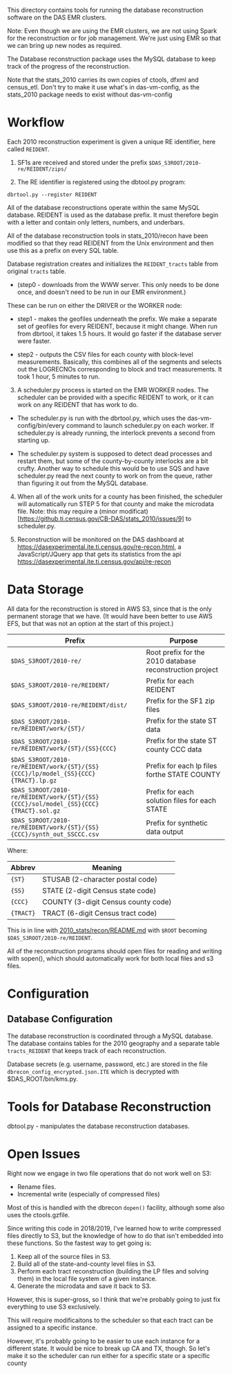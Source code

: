 This directory contains tools for running the database reconstruction software on the DAS EMR clusters.

Note: Even though we are using the EMR clusters, we are not using Spark for the reconstruction or for job management. We're just using EMR so that we can bring up new nodes as required.

The Database reconstruction package uses the MySQL database to keep track of the progress of the reconstruction.

Note that the stats_2010 carries its own copies of ctools, dfxml and census_etl. Don't try to make it use what's in das-vm-config, as the stats_2010 package needs to exist without das-vm-config

Workflow
========
Each 2010 reconstruction experiment is given a unique RE identifier,
here called `REIDENT`.

1. SF1s are received and stored under the prefix `$DAS_S3ROOT/2010-re/REIDENT/zips/`

2. The RE identifier is registered using the dbtool.py program:

```
dbrtool.py --register REIDENT
```

All of the database reconstructions operate within the same MySQL
database. REIDENT is used as the database prefix. It must therefore
begin with a letter and contain only letters, numbers, and underbars.

All of the database reconstruction tools in stats_2010/recon have been modified so that they read REIDENT from the Unix environment and then use this as a prefix on every SQL table.

Database registration creates and initializes the `REIDENT_tracts`
table from original `tracts` table.

  - (step0 - downloads from the WWW server. This only needs to be done once, and doesn't need to be run in our EMR environment.)

These can be run on either the DRIVER or the WORKER node:

  - step1 - makes the geofiles underneath the prefix. We make a separate set of geofiles for every REIDENT, because it might change. When run from dbrtool, it takes 1.5 hours. It would go faster if the database server were faster.

  - step2 - outputs the CSV files for each county with block-level measurements. Basically, this combines all of the segments and selects out the LOGRECNOs corresponding to block and tract measurements. It took 1 hour, 5 minutes to run.


3. A scheduler.py process is started on the EMR WORKER nodes. The scheduler can be provided with a specific REIDENT to work, or it can work on any REIDENT that has work to do.

  - The scheduler.py is run with the dbrtool.py, which uses the das-vm-config/bin/every command to launch scheduler.py on each worker. If scheduler.py is already running, the interlock prevents a second from starting up.

  - The scheduler.py system is supposed to detect dead processes and restart them, but some of the county-by-county interlocks are a bit crufty. Another way to schedule this would be to use SQS and have scheduler.py read the next county to work on from the queue, rather than figuring it out from the MySQL database.

4. When all of the work units for a county has been finished, the scheduler will automatically run STEP 5 for that county and make the microdata file.  Note: this may require a (minor modificat)[https://github.ti.census.gov/CB-DAS/stats_2010/issues/9] to scheduler.py.

5. Reconstruction will be monitored on the DAS dashboard at https://dasexperimental.ite.ti.census.gov/re-recon.html, a JavaScript/JQuery app that gets its statistics from the api https://dasexperimental.ite.ti.census.gov/api/re-recon



Data Storage
============
All data for the reconstruction is stored in AWS S3, since that is the
only permanent storage that we have.  (It would have been better to
use AWS EFS, but that was not an option at the start of this project.)


|Prefix|Purpose|
|------|-------|
|`$DAS_S3ROOT/2010-re/`|Root prefix for the 2010 database reconstruction project |
|`$DAS_S3ROOT/2010-re/REIDENT/`|Prefix for each REIDENT|
|`$DAS_S3ROOT/2010-re/REIDENT/dist/`|Prefix for the SF1 zip files|
|`$DAS_S3ROOT/2010-re/REIDENT/work/{ST}/`|Prefix for the state ST data|
|`$DAS_S3ROOT/2010-re/REIDENT/work/{ST}/{SS}{CCC}`|Prefix for the state ST county CCC data|
|`$DAS_S3ROOT/2010-re/REIDENT/work/{ST}/{SS}{CCC}/lp/model_{SS}{CCC}{TRACT}.lp.gz`|Prefix for each lp files forthe STATE COUNTY|
|`$DAS_S3ROOT/2010-re/REIDENT/work/{ST}/{SS}{CCC}/sol/model_{SS}{CCC}{TRACT}.sol.gz`|Prefix for each solution files for each STATE|
|`$DAS_S3ROOT/2010-re/REIDENT/work/{ST}/{SS}{CCC}/synth_out_SSCCC.csv`|Prefix for synthetic data output|

Where:

|Abbrev|Meaning
|-----|-------|
|`{ST}`   | STUSAB  (2-character postal code)|
|`{SS}`   | STATE   (2-digit Census state code)|
|`{CCC}`  | COUNTY  (3-digit Census county code)|
|`{TRACT}`|TRACT (6-digit Census tract code)|


This is in line with [2010_stats/recon/README.md](https://github.ti.census.gov/CB-DAS/stats_2010/blob/master/recon/README.md) with `$ROOT` becoming `$DAS_S3ROOT/2010-re/REIDENT`.


All of the reconstruction programs should open files for reading and writing with sopen(), which should automatically work for both local files and s3 files.


Configuration
=============


Database Configuration
----------------
The database reconstruction is coordinated through a MySQL
database. The database contains tables for the 2010 geography and a
separate table `tracts_REIDENT` that keeps track of each reconstruction.

Database secrets (e.g. username, password, etc.) are stored in the
file `dbrecon_config_encrypted.json.ITE` which is decrypted with
$DAS_ROOT/bin/kms.py.



Tools for Database Reconstruction
================================

dbtool.py - manipulates the database reconstruction databases.



Open Issues
===========
Right now we engage in two file operations that do not work well on S3:
- Rename files.
- Incremental write (especially of compressed files)

Most of this is handled with the dbrecon `dopen()` facility, although some also uses the ctools.gzfile.

Since writing this code in 2018/2019, I've learned how to write compressed files directly to S3, but the knowledge of how to do that isn't embedded into these functions. So the fastest way to get going is:

1. Keep all of the source files in S3.
2. Build all of the state-and-county level files in S3.
3. Perform each tract reconstruction (building the LP files and solving them) in the local file system of a given instance.
4. Generate the microdata and save it back to S3.

However, this is super-gross, so I think that we're probably going to just fix everything to use S3 exclusively.

This will require modificaitons to the scheduler so that each tract can be assigned to a specific instance.

However, it's probably going to be easier to use each instance for a different state. It would be nice to break up CA and TX, though. So let's make it so the scheduler can run either for a specific state or a specific county
